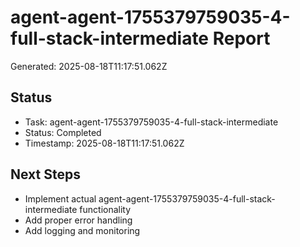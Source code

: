# agent-agent-1755379759035-4-full-stack-intermediate Report

Generated: 2025-08-18T11:17:51.062Z

## Status
- Task: agent-agent-1755379759035-4-full-stack-intermediate
- Status: Completed
- Timestamp: 2025-08-18T11:17:51.062Z

## Next Steps
- Implement actual agent-agent-1755379759035-4-full-stack-intermediate functionality
- Add proper error handling
- Add logging and monitoring
